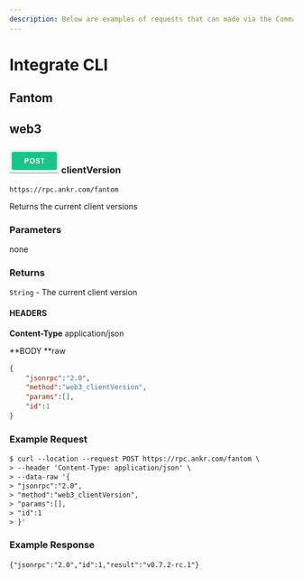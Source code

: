 ```yaml
---
description: Below are examples of requests that can made via the Command Line Interface
---
```


# Integrate CLI

## Fantom

## web3

### ![](<../../../.gitbook/assets/Screenshot 2021-11-01 at 13.26.10.png>) clientVersion

```
https://rpc.ankr.com/fantom
```

Returns the current client versions

### Parameters

none

### Returns

`String` - The current client version

#### HEADERS

**Content-Type**  application/json

**BODY **raw

```json
{
	"jsonrpc":"2.0",
	"method":"web3_clientVersion",
	"params":[],
	"id":1
} 
```

### Example Request

```
$ curl --location --request POST https://rpc.ankr.com/fantom \
> --header 'Content-Type: application/json' \
> --data-raw '{
> "jsonrpc":"2.0",
> "method":"web3_clientVersion",
> "params":[],
> "id":1
> }'
```

### Example Response

```
{"jsonrpc":"2.0","id":1,"result":"v0.7.2-rc.1"}
```
